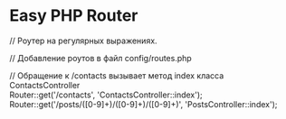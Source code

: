 <h1>Easy PHP Router</h1>
// Роутер на регулярных выражениях.

// Добавление роутов в файл config/routes.php

// Обращение к /contacts вызывает метод index класса ContactsController <br>
Router::get('/contacts', 'ContactsController::index'); <br>
Router::get('/posts/([0-9]+)/([0-9]+)/([0-9]+)', 'PostsController::index');
